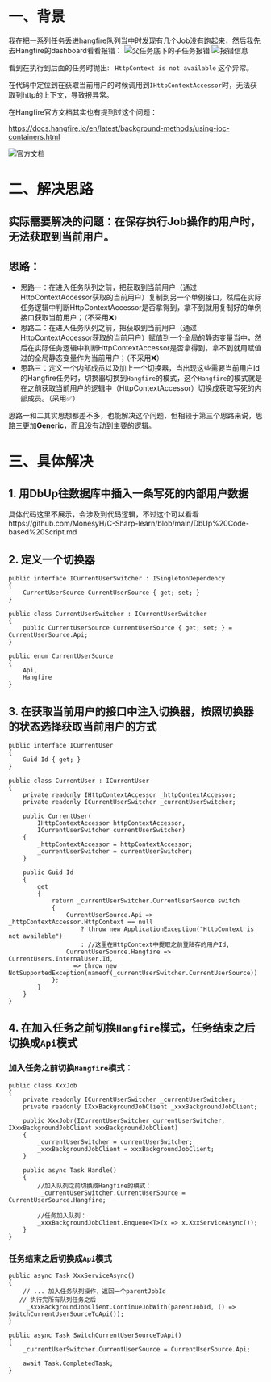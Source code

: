 # 一、背景
  我在把一系列任务丢进hangfire队列当中时发现有几个Job没有跑起来，然后我先去Hangfire的dashboard看看报错：
![父任务底下的子任务报错](https://upload-images.jianshu.io/upload_images/20387877-8a9b91e244e0220d.png?imageMogr2/auto-orient/strip%7CimageView2/2/w/1240)
![报错信息](https://upload-images.jianshu.io/upload_images/20387877-92b5fe83c290b8b9.png?imageMogr2/auto-orient/strip%7CimageView2/2/w/1240)

看到在执行到后面的任务时抛出: ` HttpContext is not available` 这个异常。

在代码中定位到在获取当前用户的时候调用到`IHttpContextAccessor`时，无法获取到http的上下文，导致报异常。

在Hangfire官方文档其实也有提到过这个问题：

https://docs.hangfire.io/en/latest/background-methods/using-ioc-containers.html

![官方文档](https://upload-images.jianshu.io/upload_images/20387877-0e7c8fcde7881c02.png?imageMogr2/auto-orient/strip%7CimageView2/2/w/1240)

# 二、解决思路
## 实际需要解决的问题：在保存执行Job操作的用户时，无法获取到当前用户。

## 思路： 
* 思路一：在进入任务队列之前，把获取到当前用户（通过HttpContextAccessor获取的当前用户）复制到另一个单例接口，然后在实际任务逻辑中判断HttpContextAccessor是否拿得到，拿不到就用复制好的单例接口获取当前用户；（不采用❌）
* 思路二：在进入任务队列之前，把获取到当前用户（通过HttpContextAccessor获取的当前用户）赋值到一个全局的静态变量当中，然后在实际任务逻辑中判断HttpContextAccessor是否拿得到，拿不到就用赋值过的全局静态变量作为当前用户；（不采用❌）
* 思路三：定义一个内部成员以及加上一个切换器，当出现这些需要当前用户Id的Hangfire任务时，切换器切换到`Hangfire`的模式，这个`Hangfire`的模式就是在之前获取当前用户的逻辑中（HttpContextAccessor）切换成获取写死的内部成员。（采用✅）

思路一和二其实思想都差不多，也能解决这个问题，但相较于第三个思路来说，思路三更加**Generic**，而且没有动到主要的逻辑。

# 三、具体解决

## 1. 用DbUp往数据库中插入一条写死的内部用户数据

具体代码这里不展示，会涉及到代码逻辑，不过这个可以看看https://github.com/MonesyH/C-Sharp-learn/blob/main/DbUp%20Code-based%20Script.md

## 2. 定义一个切换器

```
public interface ICurrentUserSwitcher : ISingletonDependency
{
    CurrentUserSource CurrentUserSource { get; set; }
}

public class CurrentUserSwitcher : ICurrentUserSwitcher
{
    public CurrentUserSource CurrentUserSource { get; set; } = CurrentUserSource.Api;
}

public enum CurrentUserSource
{
    Api,
    Hangfire
}
```

## 3. 在获取当前用户的接口中注入切换器，按照切换器的状态选择获取当前用户的方式

```
public interface ICurrentUser
{
    Guid Id { get; }
}

public class CurrentUser : ICurrentUser
{
    private readonly IHttpContextAccessor _httpContextAccessor;
    private readonly ICurrentUserSwitcher _currentUserSwitcher;

    public CurrentUser(
        IHttpContextAccessor httpContextAccessor, 
        ICurrentUserSwitcher currentUserSwitcher)
    {
        _httpContextAccessor = httpContextAccessor;
        _currentUserSwitcher = currentUserSwitcher;
    }

    public Guid Id
    {
        get
        {
            return _currentUserSwitcher.CurrentUserSource switch
            {
                CurrentUserSource.Api => _httpContextAccessor.HttpContext == null 
                    ? throw new ApplicationException("HttpContext is not available") 
                    : //这里在HttpContext中提取之前登陆存的用户Id,
                CurrentUserSource.Hangfire => CurrentUsers.InternalUser.Id,
                _ => throw new NotSupportedException(nameof(_currentUserSwitcher.CurrentUserSource))
            };
        }
    }
}
```

## 4. 在加入任务之前切换`Hangfire`模式，任务结束之后切换成`Api`模式

### 加入任务之前切换`Hangfire`模式：
```
public class XxxJob
{
    private readonly ICurrentUserSwitcher _currentUserSwitcher;
    private readonly IXxxBackgroundJobClient _xxxBackgroundJobClient;

    public XxxJobr(ICurrentUserSwitcher currentUserSwitcher, IXxxBackgroundJobClient xxxBackgroundJobClient)
    {
        _currentUserSwitcher = currentUserSwitcher;
        _xxxBackgroundJobClient = xxxBackgroundJobClient;
    }

    public async Task Handle()
    {
        //加入队列之前切换成Hangfire的模式：
         _currentUserSwitcher.CurrentUserSource = CurrentUserSource.Hangfire;
            
        //任务加入队列：
        _xxxBackgroundJobClient.Enqueue<T>(x => x.XxxServiceAsync());
    }
}
```

### 任务结束之后切换成`Api`模式

```
public async Task XxxServiceAsync()
{
    // ... 加入任务队列操作，返回一个parentJobId
   // 执行完所有队列任务之后
     _XxxBackgroundJobClient.ContinueJobWith(parentJobId, () => SwitchCurrentUserSourceToApi());
}

public async Task SwitchCurrentUserSourceToApi()
{
    _currentUserSwitcher.CurrentUserSource = CurrentUserSource.Api;
    
    await Task.CompletedTask;
}
```
